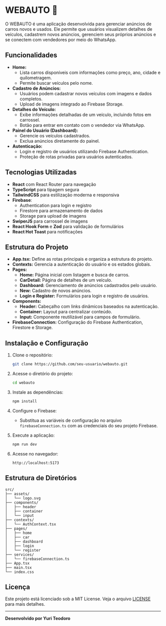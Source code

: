 # WEBAUTO 🚗

O WEBAUTO é uma aplicação desenvolvida para gerenciar anúncios de carros novos e usados. Ele permite que usuários visualizem detalhes de veículos, cadastrem novos anúncios, gerenciem seus próprios anúncios e se conectem com vendedores por meio do WhatsApp.

## Funcionalidades

- **Home:**
  - Lista carros disponíveis com informações como preço, ano, cidade e quilometragem.
  - Permite buscar veículos pelo nome.
- **Cadastro de Anúncios:**
  - Usuários podem cadastrar novos veículos com imagens e dados completos.
  - Upload de imagens integrado ao Firebase Storage.
- **Detalhes do Veículo:**
  - Exibe informações detalhadas de um veículo, incluindo fotos em carrossel.
  - Botão para entrar em contato com o vendedor via WhatsApp.
- **Painel do Usuário (Dashboard):**
  - Gerencie os veículos cadastrados.
  - Exclua anúncios diretamente do painel.
- **Autenticação:**
  - Login e registro de usuários utilizando Firebase Authentication.
  - Proteção de rotas privadas para usuários autenticados.

## Tecnologias Utilizadas

- **React** com React Router para navegação
- **TypeScript** para tipagem segura
- **TailwindCSS** para estilização moderna e responsiva
- **Firebase**:
  - Authentication para login e registro
  - Firestore para armazenamento de dados
  - Storage para upload de imagens
- **SwiperJS** para carrossel de imagens
- **React Hook Form** e **Zod** para validação de formulários
- **React Hot Toast** para notificações

## Estrutura do Projeto

- **App.tsx:** Define as rotas principais e organiza a estrutura do projeto.
- **Contexts:** Gerencia a autenticação do usuário e os estados globais.
- **Pages:**
  - **Home:** Página inicial com listagem e busca de carros.
  - **CarDetail:** Página de detalhes de um veículo.
  - **Dashboard:** Gerenciamento de anúncios cadastrados pelo usuário.
  - **New:** Cadastro de novos anúncios.
  - **Login e Register:** Formulários para login e registro de usuários.
- **Components:**
  - **Header:** Cabeçalho com links dinâmicos baseados na autenticação.
  - **Container:** Layout para centralizar conteúdo.
  - **Input:** Componente reutilizável para campos de formulário.
- **FirebaseConnection:** Configuração do Firebase Authentication, Firestore e Storage.

## Instalação e Configuração

1. Clone o repositório:
   ```bash
   git clone https://github.com/seu-usuario/webauto.git
   ```

2. Acesse o diretório do projeto:
   ```bash
   cd webauto
   ```

3. Instale as dependências:
   ```bash
   npm install
   ```

4. Configure o Firebase:
   - Substitua as variáveis de configuração no arquivo `firebaseConnection.ts` com as credenciais do seu projeto Firebase.

5. Execute a aplicação:
   ```bash
   npm run dev
   ```

6. Acesse no navegador:
   ```
   http://localhost:5173
   ```

## Estrutura de Diretórios

```plaintext
src/
├── assets/
│   └── logo.svg
├── components/
│   ├── header
│   ├── container
│   └── input
├── contexts/
│   └── AuthContext.tsx
├── pages/
│   ├── home
│   ├── car
│   ├── dashboard
│   ├── login
│   └── register
├── services/
│   └── firebaseConnection.ts
├── App.tsx
├── main.tsx
└── index.css
```

## Licença

Este projeto está licenciado sob a MIT License. Veja o arquivo [LICENSE](LICENSE) para mais detalhes.

---

**Desenvolvido por Yuri Teodoro**
